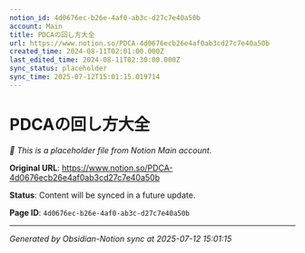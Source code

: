 ```yaml
---
notion_id: 4d0676ec-b26e-4af0-ab3c-d27c7e40a50b
account: Main
title: PDCAの回し方大全
url: https://www.notion.so/PDCA-4d0676ecb26e4af0ab3cd27c7e40a50b
created_time: 2024-08-11T02:01:00.000Z
last_edited_time: 2024-08-11T02:30:00.000Z
sync_status: placeholder
sync_time: 2025-07-12T15:01:15.019714
---
```


# PDCAの回し方大全

*🔄 This is a placeholder file from Notion Main account.*

**Original URL**: https://www.notion.so/PDCA-4d0676ecb26e4af0ab3cd27c7e40a50b

**Status**: Content will be synced in a future update.

**Page ID**: `4d0676ec-b26e-4af0-ab3c-d27c7e40a50b`

---

*Generated by Obsidian-Notion sync at 2025-07-12 15:01:15*
